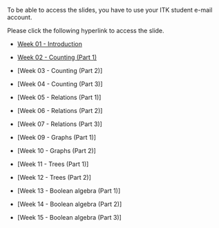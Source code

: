 To be able to access the slides, you have to use
your ITK student e-mail account.

Please click the following hyperlink to access the slide. 

* [Week 01 - Introduction](https://drive.google.com/file/d/1bpriay4pW_SsFgucaO0YgjKpE1bd6Zcq/view?usp=drive_link) 
* [Week 02 - Counting (Part 1)](https://drive.google.com/file/d/1bpriay4pW_SsFgucaO0YgjKpE1bd6Zcq/view?usp=drive_link)
* [Week 03 - Counting (Part 2)]
* [Week 04 - Counting (Part 3)]
* [Week 05 - Relations (Part 1)]
* [Week 06 - Relations (Part 2)]
* [Week 07 - Relations (Part 3)]

* [Week 09 - Graphs (Part 1)]
* [Week 10 - Graphs (Part 2)]
* [Week 11 - Trees (Part 1)]
* [Week 12 - Trees (Part 2)]
* [Week 13 - Boolean algebra (Part 1)]
* [Week 14 - Boolean algebra (Part 2)]
* [Week 15 - Boolean algebra (Part 3)]